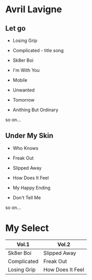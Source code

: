 # Avril Lavigne

## Let go

- Losing Grip

- Complicated - title song

- Sk8er Boi

- I'm With You

- Mobile 

- Unwanted

- Tomorrow

- Anithing But Ordinary

so on...

## Under My Skin

- Who Knows

- Freak Out

- Slipped Away

- How Does It Feel

- My Happy Ending

- Don't Tell Me

so on...

# My Select

Vol.1 | Vol.2
--- | ---
Sk8er Boi | Slipped Away
Complicated | Freak Out
Losing Grip | How Does It Feel



